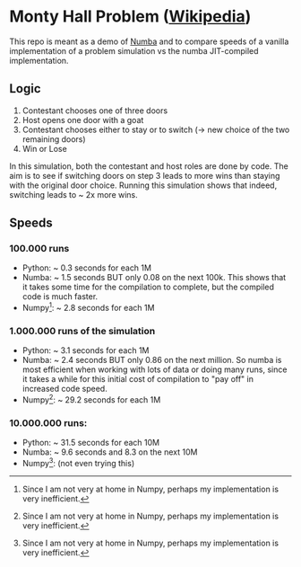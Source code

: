 # Monty Hall Problem ([Wikipedia](https://en.wikipedia.org/wiki/Monty_Hall_problem))

This repo is meant as a demo of [Numba](https://numba.pydata.org/) and to compare speeds of a vanilla implementation of
a problem simulation vs the numba JIT-compiled implementation.

## Logic
1. Contestant chooses one of three doors
2. Host opens one door with a goat
3. Contestant chooses either to stay or to switch (-> new choice of the two remaining doors)
4. Win or Lose

In this simulation, both the contestant and host roles are done by code.
The aim is to see if switching doors on step 3 leads to more wins than staying with the original door choice.
Running this simulation shows that indeed, switching leads to ~ 2x more wins.

## Speeds

### 100.000 runs

- Python: ~ 0.3 seconds for each 1M
- Numba: ~ 1.5 seconds BUT only 0.08 on the next 100k. This shows that it takes some time for the compilation to
  complete, but the compiled code is much faster.
- Numpy[^*]: ~ 2.8 seconds for each 1M

### 1.000.000 runs of the simulation

- Python: ~ 3.1 seconds for each 1M
- Numba: ~ 2.4 seconds BUT only 0.86 on the next million. So numba is most efficient when working with lots of data or
  doing many runs, since it takes a while for this initial cost of compilation to "pay off" in increased code speed.
- Numpy[^*]: ~ 29.2 seconds for each 1M

### 10.000.000 runs:

- Python: ~ 31.5 seconds for each 10M
- Numba: ~ 9.6 seconds and 8.3 on the next 10M
- Numpy[^*]: (not even trying this)

[^*]: Since I am not very at home in Numpy, perhaps my implementation is very inefficient.
